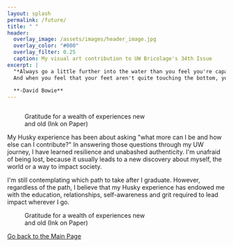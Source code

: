 ```yaml
---
layout: splash
permalink: /future/
title: " "
header:
  overlay_image: /assets/images/header_image.jpg
  overlay_color: "#000"
  overlay_filter: 0.25
  caption: My visual art contribution to UW Bricolage's 34th Issue
excerpt: |
  "*Always go a little further into the water than you feel you're capable of being in. Go a little bit out of your depth. 
  And when you feel that your feet aren't quite touching the bottom, you're just about in the right place to do something exciting*"
  
  **-David Bowie**
---
```

<figure style="width: 300px" class="align-right">
  <img src="{{ site.url }}{{ site.baseurl }}/assets/images/exp+ID.png" alt="">
</figure>

<figure style="width: 300px" class="align-right">
  <img src="{{ site.url }}{{ site.baseurl }}/assets/images/opportunities.jpeg" alt="">
  <figcaption>Gratitude for a wealth of experiences new and old (Ink on Paper)</figcaption>
</figure>

My Husky experience has been about asking "what more can I be and how else can I contribute?" In answering those questions through my UW journey, I have learned resilience and unabashed authenticity. I'm unafraid of being lost, because it usually leads to a new discovery about myself, the world or a way to impact society.

I'm still contemplating which path to take after I graduate. However, regardless of the path, I believe that my Husky experience has endowed me with the education, relationships, self-awareness and grit required to lead impact wherever I go. 

<figure style="width: 300px" class="align-right">
  <img src="{{ site.url }}{{ site.baseurl }}/assets/images/opportunities.jpeg" alt="">
  <figcaption>Gratitude for a wealth of experiences new and old (Ink on Paper)</figcaption>
</figure>

<a href="https://shruti-misra.github.io/husky100/" class="btn btn--info">Go back to the Main Page</a>